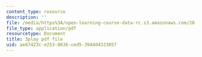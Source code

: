 ```yaml
---
content_type: resource
description: ''
file: /media/https%3A/open-learning-course-data-rc.s3.amazonaws.com/20-219-becoming-the-next-bill-nye-writing-and-hosting-the-educational-show-january-iap-2015/ae67423ce2538636ced5394dd4323057_0wZ3OpSnbEU.pdf
file_type: application/pdf
resourcetype: Document
title: 3play pdf file
uid: ae67423c-e253-8636-ced5-394dd4323057
---
```

